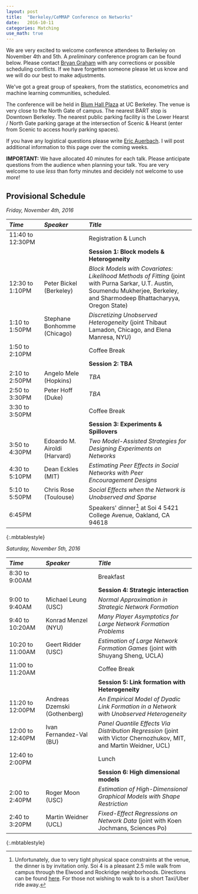 ```yaml
---
layout: post
title:  "Berkeley/CeMMAP Conference on Networks"
date:   2016-10-11
categories: Matching
use_math: true
---
```


We are very excited to welcome conference attendees to Berkeley on November 4th and 5th. A _preliminary_ conference program can be found below. Please contact [Bryan Graham](bgraham@econ.berkeley.edu) with any corrections or possible scheduling conflicts. If we have forgetten someone please let us know and we will do our best to make adjustments.

We've got a great group of speakers, from the statistics, econometrics and machine learning communities, scheduled.

The conference will be held in [Blum Hall Plaza](https://goo.gl/maps/LCeRH2WmiSK2) at UC Berkeley. The venue is very close to the North Gate of campus. The nearest BART stop is Downtown Berkeley. The nearest public parking facility is the Lower Hearst / North Gate parking garage at the intersection of Scenic & Hearst (enter from Scenic to access hourly parking spaces).

If you have any logistical questions please write [Eric Auerbach](eric.auerbach@econ.berkeley.edu). I will post additional information to this page over the coming weeks.

**IMPORTANT:** We have allocated 40 minutes for each talk. Please anticipate questions from the audience when planning your talk. You are very welcome to use _less_ than forty minutes and decidely not welcome to use _more_!

## Provisional Schedule
_Friday, November 4th, 2016_

| _Time_              | _Speaker_         | _Title_               |
|:----------------|:--------------- |:--------------- |
| 11:40 to 12:30PM | | Registration & Lunch |
|  |  | **Session 1: Block models & Heterogeneity** |                        
| 12:30 to 1:10PM | Peter Bickel (Berkeley) | _Block Models with Covariates: Likelihood Methods of Fitting_ (joint with Purna Sarkar, U.T. Austin, Soumendu Mukherjee, Berkeley, and Sharmodeep Bhattacharyya, Oregon State) |
| 1:10 to 1:50PM | Stephane Bonhomme (Chicago) | _Discretizing Unobserved Heterogeneity_ (joint Thibaut Lamadon, Chicago, and Elena Manresa, NYU) |
| 1:50 to 2:10PM  | | Coffee Break  |
|  |  | **Session 2: TBA** |       
| 2:10 to 2:50PM | Angelo Mele (Hopkins) | _TBA_ |
| 2:50 to 3:30PM | Peter Hoff (Duke) | _TBA_ |
| 3:30 to 3:50PM  | | Coffee Break  |
|  |  | **Session 3: Experiments & Spillovers** |     
| 3:50 to 4:30PM | Edoardo M. Airoldi (Harvard) | _Two Model-Assisted Strategies for Designing Experiments on Networks_ |
| 4:30 to 5:10PM | Dean Eckles (MIT) | _Estimating Peer Effects in Social Networks with Peer Encouragement Designs_ |
| 5:10 to 5:50PM | Chris Rose (Toulouse) | _Social Effects when the Network is Unobserved and Sparse_ |
| 6:45PM | | Speakers' dinner[^fn-speakers_dinner] at Soi 4 5421 College Avenue, Oakland, CA 94618 |
{:.mbtablestyle}

[^fn-speakers_dinner]: Unfortunately, due to very tight physical space constraints at the venue, the dinner is by invitation only. Soi 4 is a pleasant 2.5 mile walk from campus through the Elwood and Rockridge neighborhoods. Directions can be found [here](https://goo.gl/maps/vcEaZ47B3cE2). For those not wishing to walk to is a short Taxi/Uber ride away.

_Saturday, November 5th, 2016_

| _Time_              | _Speaker_         | _Title_               |
| :----------------| :--------------- | :--------------- |
| 8:30 to 9:00AM | | Breakfast |
|  |  | **Session 4: Strategic interaction** |     
| 9:00 to 9:40AM | Michael Leung (USC) | _Normal Approximation in Strategic Network Formation_ |
| 9:40 to 10:20AM | Konrad Menzel (NYU) | _Many Player Asymptotics for Large Network Formation Problems_ |
| 10:20 to 11:00AM | Geert Ridder (USC) | _Estimation of Large Network Formation Games_ (joint with Shuyang Sheng, UCLA) |
| 11:00 to 11:20AM | | Coffee Break |
|  |  | **Session 5: Link formation with Heterogeneity**  |  
| 11:20 to 12:00PM | Andreas Dzemski (Gothenberg) | _An Empirical Model of Dyadic Link Formation in a Network with Unobserved Heterogeneity_ |
| 12:00 to 12:40PM | Ivan Fernandez-Val (BU) | _Panel Quantile Effects Via Distribution Regression_ (joint with Victor Chernozhukov, MIT, and Martin Weidner, UCL) |
| 12:40 to 2:00PM  | | Lunch |
|  |  | **Session 6: High dimensional models**  |  
| 2:00 to 2:40PM | Roger Moon (USC) | _Estimation of High-Dimensional Graphical Models with Shape Restriction_ |
| 2:40 to 3:20PM | Martin Weidner (UCL) | _Fixed-Effect Regressions on Network Data_ (joint with Koen Jochmans, Sciences Po) |
{:.mbtablestyle}
